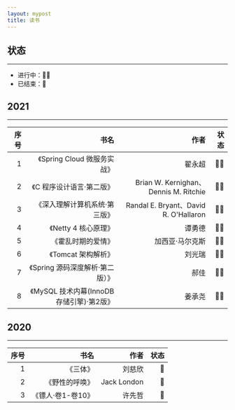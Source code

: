 ```yaml
---
layout: mypost
title: 读书
---
```


## 状态

----
- 进行中：👩‍💻
- 已结束：🎈

## 2021

-----------------  

| 序号 |   书名   |   作者    |  状态 |
| ---: | ---: | ---: | ---: |
| 1 | 《Spring Cloud 微服务实战》 | 翟永超 |  👩‍💻 |
| 2 | 《C 程序设计语言·第二版》 |  Brian W. Kernighan、Dennis M. Ritchie  |  👩‍💻 |
| 3 | 《深入理解计算机系统·第三版》 | Randal E. Bryant、David R. O'Hallaron  | 👩‍💻 |
| 4 | 《Netty 4 核心原理》 | 谭勇德  | 👩‍💻 |
| 5 | 《霍乱时期的爱情》 | 加西亚·马尔克斯 | 👩‍💻 | 
| 6 | 《Tomcat 架构解析》 | 刘光瑞 | 👩‍💻 | 
| 7 | 《Spring 源码深度解析·第二版）》 | 郝佳 | 👩‍💻 | 
| 8 | 《MySQL 技术内幕(InnoDB存储引擎)·第2版》 | 姜承尧 | 👩‍💻 | 


## 2020

-----------------  

| 序号 |   书名   |   作者    |  状态 |
| ---: | ---: | ---: | ---: |
| 1 | 《三体》 | 刘慈欣  | 🎈 |
| 2 | 《野性的呼唤》 | Jack London | 🎈 | 
| 3 | 《镖人·卷1-卷10》 | 许先哲 | 🎈 | 
